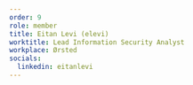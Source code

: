 ```yaml
---
order: 9
role: member
title: Eitan Levi (elevi)
worktitle: Lead Information Security Analyst
workplace: Ørsted
socials:
  linkedin: eitanlevi
---
```

